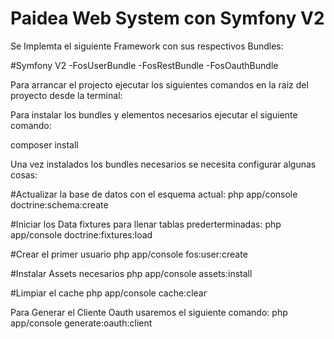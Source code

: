 # Paidea Web System con Symfony V2

Se Implemta el siguiente Framework con sus respectivos Bundles:

#Symfony V2
  -FosUserBundle
  -FosRestBundle
  -FosOauthBundle

Para arrancar el projecto ejecutar los siguientes comandos en la raiz del proyecto desde la terminal:

Para instalar los bundles y elementos necesarios ejecutar el siguiente comando:

composer install

Una vez instalados los bundles necesarios se necesita configurar algunas cosas:

#Actualizar la base de datos con el esquema actual:
php app/console doctrine:schema:create

#Iniciar los Data fixtures para llenar tablas prederterminadas:
php app/console doctrine:fixtures:load

#Crear el primer usuario
php app/console fos:user:create

#Instalar Assets necesarios
php app/console assets:install  

#Limpiar el cache
php app/console cache:clear


Para Generar el Cliente Oauth usaremos el siguiente comando:
php app/console generate:oauth:client
